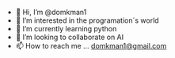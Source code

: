 - 👋 Hi, I’m @domkman1
- 👀 I’m interested in the programation´s world
- 🌱 I’m currently learning python
- 💞️ I’m looking to collaborate on AI
- 📫 How to reach me ... domkman1@gmail.com

<!---
domkman1/domkman1 is a ✨ special ✨ repository because its `README.md` (this file) appears on your GitHub profile.
You can click the Preview link to take a look at your changes.
--->

